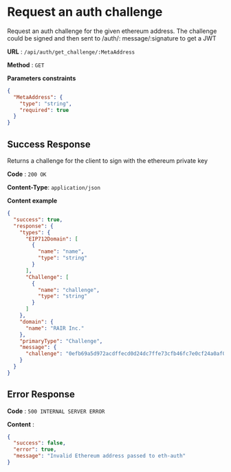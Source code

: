 # Request an auth challenge

Request an auth challenge for the given ethereum address. The challenge could be signed and then sent to /auth/:
message/:signature to get a JWT

**URL** : `/api/auth/get_challenge/:MetaAddress`

**Method** : `GET`

**Parameters constraints**

```json
{
  "MetaAddress": {
    "type": "string",
    "required": true
  }
}
```

## Success Response

Returns a challenge for the client to sign with the ethereum private key

**Code** : `200 OK`

**Content-Type**: `application/json`

**Content example**

```json
{
  "success": true,
  "response": {
    "types": {
      "EIP712Domain": [
        {
          "name": "name",
          "type": "string"
        }
      ],
      "Challenge": [
        {
          "name": "challenge",
          "type": "string"
        }
      ]
    },
    "domain": {
      "name": "RAIR Inc."
    },
    "primaryType": "Challenge",
    "message": {
      "challenge": "0efb69a5d972acdffecd0d24dc7ffe73cfb46fc7e0cf24a0af01c05538669122"
    }
  }
}
```

## Error Response

**Code** : `500 INTERNAL SERVER ERROR`

**Content** :

```json
{
  "success": false,
  "error": true,
  "message": "Invalid Ethereum address passed to eth-auth"
}
```
